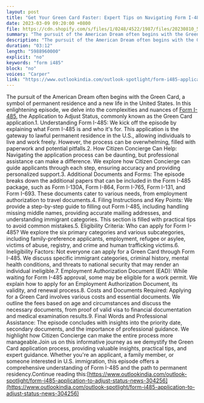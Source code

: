 ```yaml
---
layout: post
title: "Get Your Green Card Faster: Expert Tips on Navigating Form I-485"
date: 2023-03-09 09:20:00 +0800
file: https://cdn.shopify.com/s/files/1/0248/4522/1987/files/20230810_5.mp3?v=1691631921
summary: "The pursuit of the American Dream often begins with the Green Card, a symbol of permanent residence and a new life in the United States. In this enlightening episode, we delve into the complexities and nuances of Form I-485, the Application to Adjust Status, commonly known as the Green Card application.1. Understanding Form I-485: We kick off the episode by explaining what Form I-485 is and who it's for. This application is the gateway to lawful permanent residence in the U.S., allowing individuals to live and work freely. However, the process can be overwhelming, filled with paperwork and potential pitfalls.2. How Citizen Concierge Can Help: Navigating the application process can be daunting, but professional assistance can make a difference. We explore how Citizen Concierge can guide applicants through each step, ensuring accuracy and providing personalized support.3. Additional Documents and Forms: The episode breaks down the additional papers that can be included in the Form I-485 package, such as Form I-130A, Form I-864, Form I-765, Form I-131, and Form I-693. These documents cater to various needs, from employment authorization to travel documents.4. Filing Instructions and Key Points: We provide a step-by-step guide to filling out Form I-485, including handling missing middle names, providing accurate mailing addresses, and understanding immigrant categories. This section is filled with practical tips to avoid common mistakes.5. Eligibility Criteria: Who can apply for Form I-485? We explore the six primary categories and various subcategories, including family-preference applicants, employment, refugee or asylee, victims of abuse, registry, and crime and human trafficking victims.6. Ineligibility Factors: Not everyone can apply for a Green Card through Form I-485. We discuss specific immigrant categories, criminal history, mental health conditions, and threats to national security that may render an individual ineligible.7. Employment Authorization Document (EAD): While waiting for Form I-485 approval, some may be eligible for a work permit. We explain how to apply for an Employment Authorization Document, its validity, and renewal process.8. Costs and Documents Required: Applying for a Green Card involves various costs and essential documents. We outline the fees based on age and circumstances and discuss the necessary documents, from proof of valid visa to financial documentation and medical examination results.9. Final Words and Professional Assistance: The episode concludes with insights into the priority date, secondary documents, and the importance of professional guidance. We highlight how Citizen Concierge can make the entire process more manageable.Join us on this informative journey as we demystify the Green Card application process, providing valuable insights, practical tips, and expert guidance. Whether you're an applicant, a family member, or someone interested in U.S. immigration, this episode offers a comprehensive understanding of Form I-485 and the path to permanent residency."
description: "The pursuit of the American Dream often begins with the Green Card, a symbol of permanent residence and a new life in the United States. In this enlightening episode, we delve into the complexities and nuances of <a href='https://www.outlookindia.com/outlook-spotlight/form-i485-application-to-adjust-status-news-304256'>Form I-485</a>, the Application to Adjust Status, commonly known as the Green Card application.1. Understanding Form I-485: We kick off the episode by explaining what Form I-485 is and who it's for. This application is the gateway to lawful permanent residence in the U.S., allowing individuals to live and work freely. However, the process can be overwhelming, filled with paperwork and potential pitfalls.2. How Citizen Concierge Can Help: Navigating the application process can be daunting, but professional assistance can make a difference. We explore how Citizen Concierge can guide applicants through each step, ensuring accuracy and providing personalized support.3. Additional Documents and Forms: The episode breaks down the additional papers that can be included in the Form I-485 package, such as Form I-130A, Form I-864, Form I-765, Form I-131, and Form I-693. These documents cater to various needs, from employment authorization to travel documents.4. Filing Instructions and Key Points: We provide a step-by-step guide to filling out Form I-485, including handling missing middle names, providing accurate mailing addresses, and understanding immigrant categories. This section is filled with practical tips to avoid common mistakes.5. Eligibility Criteria: Who can apply for Form I-485? We explore the six primary categories and various subcategories, including family-preference applicants, employment, refugee or asylee, victims of abuse, registry, and crime and human trafficking victims.6. Ineligibility Factors: Not everyone can apply for a Green Card through Form I-485. We discuss specific immigrant categories, criminal history, mental health conditions, and threats to national security that may render an individual ineligible.7. Employment Authorization Document (EAD): While waiting for Form I-485 approval, some may be eligible for a work permit. We explain how to apply for an Employment Authorization Document, its validity, and renewal process.8. Costs and Documents Required: Applying for a Green Card involves various costs and essential documents. We outline the fees based on age and circumstances and discuss the necessary documents, from proof of valid visa to financial documentation and medical examination results.9. Final Words and Professional Assistance: The episode concludes with insights into the priority date, secondary documents, and the importance of professional guidance. We highlight how Citizen Concierge can make the entire process more manageable.Join us on this informative journey as we demystify the Green Card application process, providing valuable insights, practical tips, and expert guidance. Whether you're an applicant, a family member, or someone interested in U.S. immigration, this episode offers a comprehensive understanding of Form I-485 and the path to permanent residency.Continue reading this:<a href='https://www.outlookindia.com/outlook-spotlight/form-i485-application-to-adjust-status-news-304256'>https://www.outlookindia.com/outlook-spotlight/form-i485-application-to-adjust-status-news-304256</a> "
duration: "03:12"
length: "5988960000"
explicit: "no"
keywords: "form i485"
block: "no"
voices: "Carper"
link: "https://www.outlookindia.com/outlook-spotlight/form-i485-application-to-adjust-status-news-304256"
---
```


The pursuit of the American Dream often begins with the Green Card, a symbol of permanent residence and a new life in the United States. In this enlightening episode, we delve into the complexities and nuances of [Form I-485](https://www.outlookindia.com/outlook-spotlight/form-i485-application-to-adjust-status-news-304256), the Application to Adjust Status, commonly known as the Green Card application.1. Understanding Form I-485: We kick off the episode by explaining what Form I-485 is and who it's for. This application is the gateway to lawful permanent residence in the U.S., allowing individuals to live and work freely. However, the process can be overwhelming, filled with paperwork and potential pitfalls.2. How Citizen Concierge Can Help: Navigating the application process can be daunting, but professional assistance can make a difference. We explore how Citizen Concierge can guide applicants through each step, ensuring accuracy and providing personalized support.3. Additional Documents and Forms: The episode breaks down the additional papers that can be included in the Form I-485 package, such as Form I-130A, Form I-864, Form I-765, Form I-131, and Form I-693. These documents cater to various needs, from employment authorization to travel documents.4. Filing Instructions and Key Points: We provide a step-by-step guide to filling out Form I-485, including handling missing middle names, providing accurate mailing addresses, and understanding immigrant categories. This section is filled with practical tips to avoid common mistakes.5. Eligibility Criteria: Who can apply for Form I-485? We explore the six primary categories and various subcategories, including family-preference applicants, employment, refugee or asylee, victims of abuse, registry, and crime and human trafficking victims.6. Ineligibility Factors: Not everyone can apply for a Green Card through Form I-485. We discuss specific immigrant categories, criminal history, mental health conditions, and threats to national security that may render an individual ineligible.7. Employment Authorization Document (EAD): While waiting for Form I-485 approval, some may be eligible for a work permit. We explain how to apply for an Employment Authorization Document, its validity, and renewal process.8. Costs and Documents Required: Applying for a Green Card involves various costs and essential documents. We outline the fees based on age and circumstances and discuss the necessary documents, from proof of valid visa to financial documentation and medical examination results.9. Final Words and Professional Assistance: The episode concludes with insights into the priority date, secondary documents, and the importance of professional guidance. We highlight how Citizen Concierge can make the entire process more manageable.Join us on this informative journey as we demystify the Green Card application process, providing valuable insights, practical tips, and expert guidance. Whether you're an applicant, a family member, or someone interested in U.S. immigration, this episode offers a comprehensive understanding of Form I-485 and the path to permanent residency.Continue reading this:[https://www.outlookindia.com/outlook-spotlight/form-i485-application-to-adjust-status-news-304256](https://www.outlookindia.com/outlook-spotlight/form-i485-application-to-adjust-status-news-304256)
